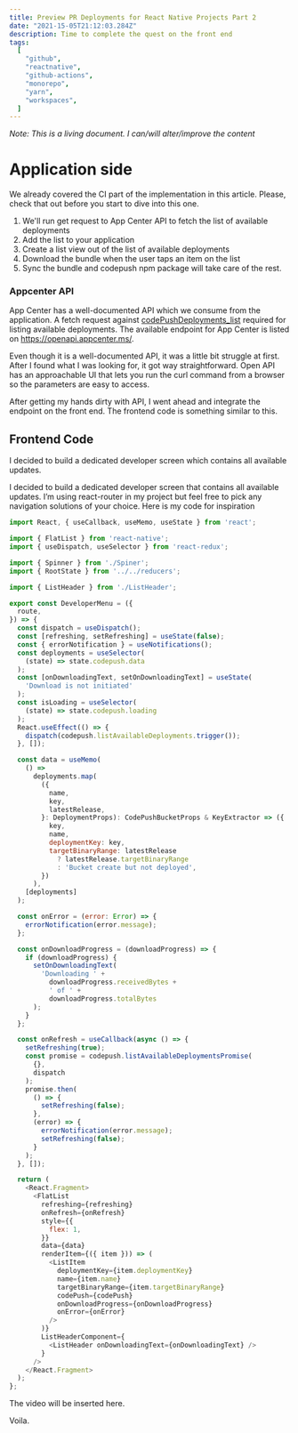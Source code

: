 ```yaml
---
title: Preview PR Deployments for React Native Projects Part 2
date: "2021-15-05T21:12:03.284Z"
description: Time to complete the quest on the front end 
tags:
  [
    "github",
    "reactnative",
    "github-actions",
    "monorepo",
    "yarn",
    "workspaces",
  ]
---
```

*Note: This is a living document. I can/will alter/improve the content*

# Application side

We already covered the CI part of the implementation in this article. Please, check that out before you start to dive into this one.
1. We'll run get request to App Center API to fetch the list of available deployments
2. Add the list to your application
3. Create a list view out of the list of available deployments 
4. Download the bundle when the user taps an item on the list
5. Sync the bundle and codepush npm package will take care of the rest.


### Appcenter API
App Center has a well-documented API which we consume from the application. A fetch request against [codePushDeployments_list](https://openapi.appcenter.ms/#/codepush/codePushDeployments_list) required for listing available deployments. The available endpoint for App Center is listed on https://openapi.appcenter.ms/.

Even though it is a well-documented API, it was a little bit struggle at first. After I found what I was looking for, it got way straightforward. Open API has an approachable UI that lets you run the curl command from a browser so the parameters are easy to access.

After getting my hands dirty with API, I went ahead and integrate the endpoint on the front end. The frontend code is something similar to this.


## Frontend Code

I decided to build a dedicated developer screen which contains all available updates.

I decided to build a dedicated developer screen that contains all available updates. I’m using react-router in my project but feel free to pick any navigation solutions of your choice. 
Here is my code for inspiration


```js
import React, { useCallback, useMemo, useState } from 'react';

import { FlatList } from 'react-native';
import { useDispatch, useSelector } from 'react-redux';

import { Spinner } from './Spiner';
import { RootState } from '../../reducers';

import { ListHeader } from './ListHeader';

export const DeveloperMenu = ({
  route,
}) => {
  const dispatch = useDispatch();
  const [refreshing, setRefreshing] = useState(false);
  const { errorNotification } = useNotifications();
  const deployments = useSelector(
    (state) => state.codepush.data
  );
  const [onDownloadingText, setOnDownloadingText] = useState(
    'Download is not initiated'
  );
  const isLoading = useSelector(
    (state) => state.codepush.loading
  );
  React.useEffect(() => {
    dispatch(codepush.listAvailableDeployments.trigger());
  }, []);

  const data = useMemo(
    () =>
      deployments.map(
        ({
          name,
          key,
          latestRelease,
        }: DeploymentProps): CodePushBucketProps & KeyExtractor => ({
          key,
          name,
          deploymentKey: key,
          targetBinaryRange: latestRelease
            ? latestRelease.targetBinaryRange
            : 'Bucket create but not deployed',
        })
      ),
    [deployments]
  );

  const onError = (error: Error) => {
    errorNotification(error.message);
  };

  const onDownloadProgress = (downloadProgress) => {
    if (downloadProgress) {
      setOnDownloadingText(
        'Downloading ' +
          downloadProgress.receivedBytes +
          ' of ' +
          downloadProgress.totalBytes
      );
    }
  };

  const onRefresh = useCallback(async () => {
    setRefreshing(true);
    const promise = codepush.listAvailableDeploymentsPromise(
      {},
      dispatch
    );
    promise.then(
      () => {
        setRefreshing(false);
      },
      (error) => {
        errorNotification(error.message);
        setRefreshing(false);
      }
    );
  }, []);

  return (
    <React.Fragment>
      <FlatList
        refreshing={refreshing}
        onRefresh={onRefresh}
        style={{
          flex: 1,
        }}
        data={data}
        renderItem={({ item })) => (
          <ListItem
            deploymentKey={item.deploymentKey}
            name={item.name}
            targetBinaryRange={item.targetBinaryRange}
            codePush={codePush}
            onDownloadProgress={onDownloadProgress}
            onError={onError}
          />
        )}
        ListHeaderComponent={
          <ListHeader onDownloadingText={onDownloadingText} />
        }
      />
    </React.Fragment>
  );
};
```

The video will be inserted here.

Voila.